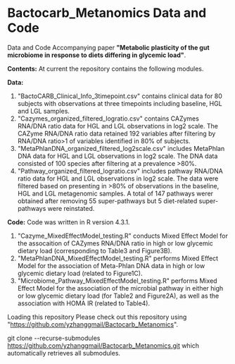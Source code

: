 # Bactocarb_Metanomics Data and Code #
Data and Code Accompanying paper **"Metabolic plasticity of the gut microbiome in response to diets differing in glycemic load"**.

**Contents:** At current the repository contains the following modules.

**Data:**
1. "BactoCARB_Clinical_Info_3timepoint.csv" contains clinical data for 80 subjects with observations at three timepoints including baseline, HGL and LGL samples.
2. "Cazymes_organized_filtered_logratio.csv" contains CAZymes RNA/DNA ratio data for HGL and LGL observations in log2 scale. The CAZyme RNA/DNA ratio data retained 192 variables after filtering by RNA/DNA ratio>1 of variables identified in 80% of subjects.
3. "MetaPhlanDNA_organized_filtered_log2scale.csv" includes MetaPhlan DNA data for HGL and LGL observations in log2 scale. The DNA data consisted of 100 species after filtering at a prevalence >80%.
4. "Pathway_organized_filtered_logratio.csv" includes pathway RNA/DNA ratio data for HGL and LGL observations in log2 scale. The data were filtered based on presenting in >80% of observations in the baseline, HGL and LGL metagenomic samples. A total of 147 pathways werer obtained after removing 55 super-pathways but 5 diet-related super-pathways were reinstated.
   
**Code:**
Code was written in R version 4.3.1. 
1. "Cazyme_MixedEffectModel_testing.R" conducts Mixed Effect Model for the assocaition of CAZymes RNA/DNA ratio in high or low glycemic dietary load (corresponding to Table3 and Figure3B).
2. "MetaPhlanDNA_MixedEffectModel_testing.R" performs Mixed Effect Model for the association of Meta-Phlan DNA data in high or low glycemic dietary load (related to Figure1C). 
3. "Microbiome_Pathway_MixedEffectModel_testing.R" performs Mixed Effect Model for the association of the microbial pathway in either high or low glycemic dietary load (for Table2 and Figure2A), as well as the association with HOMA IR (related to Table4).


Loading this repository
Please check out this repository using "https://github.com/yzhanggmail/Bactocarb_Metanomics".

git clone --recurse-submodules https://github.com/yzhanggmail/Bactocarb_Metanomics.git
which automatically retrieves all submodules.
